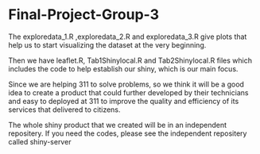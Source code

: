 # Final-Project-Group-3
The exploredata_1.R ,exploredata_2.R and exploredata_3.R give plots that help us to start visualizing the dataset at the very beginning. 

Then we have leaflet.R, Tab1Shinylocal.R and Tab2Shinylocal.R files which includes the code to help establish our shiny, which is our main focus.

Since we are helping 311 to solve problems, so we think it will be a good idea to create a
product that could further developed by their technicians and easy to deployed at 311 to improve the quality and efficiency of 
its services that delivered to citizens.

The whole shiny product that we created will be in an independent repositery. If you need the codes, please see the independent 
repositery called shiny-server
